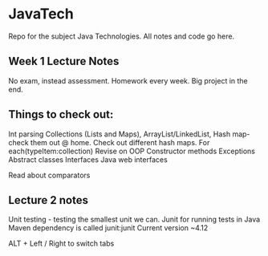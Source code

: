 # JavaTech

Repo for the subject Java Technologies. All notes and code go here.

Week 1 Lecture Notes
--------------------
 No exam, instead assessment. Homework every week. Big project in the end.
 
 Things to check out:
 ---------------
 Int parsing
 Collections (Lists and Maps), ArrayList/LinkedList, Hash map- check them out @ home.
 Check out different hash maps.
 For each(typeItem:collection)
 Revise on OOP
 Constructor methods
 Exceptions
 Abstract classes
 Interfaces
 Java web interfaces
 
 Read about comparators
 

Lecture 2 notes
---------------

Unit testing - testing the smallest unit we can.
Junit for running tests in Java
Maven dependency is called junit:junit
Current version ~4.12

ALT + Left / Right to switch tabs



